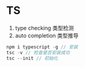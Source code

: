 # TS

1. type checking 类型检测
2. auto completion 类型推导

```js
npm i typescript -g // 安装
tsc -v // 检查是否安装成功
tsc --init // 初始化
```

